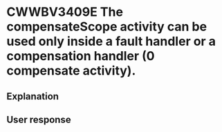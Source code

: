# CWWBV3409E The compensateScope activity can be used only inside a fault handler or a compensation handler (0 compensate activity).

## Explanation

## User response